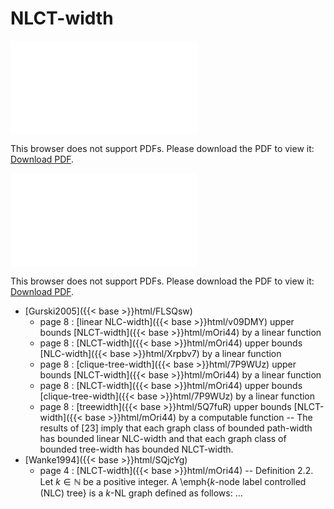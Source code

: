 # NLCT-width




<object data="../local_mOri44.pdf" type="application/pdf" width="100%" height="480px"><embed src="../local_mOri44.pdf"><p>This browser does not support PDFs. Please download the PDF to view it: <a href="../local_mOri44.pdf">Download PDF</a>.</p></embed></object>


<object data="../inclusions_mOri44.pdf" type="application/pdf" width="100%" height="480px"><embed src="../inclusions_mOri44.pdf"><p>This browser does not support PDFs. Please download the PDF to view it: <a href="../inclusions_mOri44.pdf">Download PDF</a>.</p></embed></object>

*  [Gurski2005]({{< base >}}html/FLSQsw)
    * page 8 : [linear NLC-width]({{< base >}}html/v09DMY) upper bounds [NLCT-width]({{< base >}}html/mOri44) by a linear function
    * page 8 : [NLCT-width]({{< base >}}html/mOri44) upper bounds [NLC-width]({{< base >}}html/Xrpbv7) by a linear function
    * page 8 : [clique-tree-width]({{< base >}}html/7P9WUz) upper bounds [NLCT-width]({{< base >}}html/mOri44) by a linear function
    * page 8 : [NLCT-width]({{< base >}}html/mOri44) upper bounds [clique-tree-width]({{< base >}}html/7P9WUz) by a linear function
    * page 8 : [treewidth]({{< base >}}html/5Q7fuR) upper bounds [NLCT-width]({{< base >}}html/mOri44) by a computable function -- The results of [23] imply that each graph class of bounded path-width has bounded linear NLC-width and that each graph class of bounded tree-width has bounded NLCT-width.
*  [Wanke1994]({{< base >}}html/SQjcYg)
    * page 4 : [NLCT-width]({{< base >}}html/mOri44) -- Definition 2.2. Let $k \in \mathbb N$ be a positive integer. A \emph{$k$-node label controlled (NLC) tree} is a $k$-NL graph defined as follows: ...